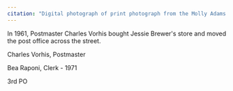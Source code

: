 ```yaml
---
citation: "Digital photograph of print photograph from the Molly Adams Collection."
---
```

In 1961, Postmaster Charles Vorhis bought Jessie Brewer's store and moved the post office across the street.

Charles Vorhis, Postmaster

Bea Raponi, Clerk - 1971

3rd PO
